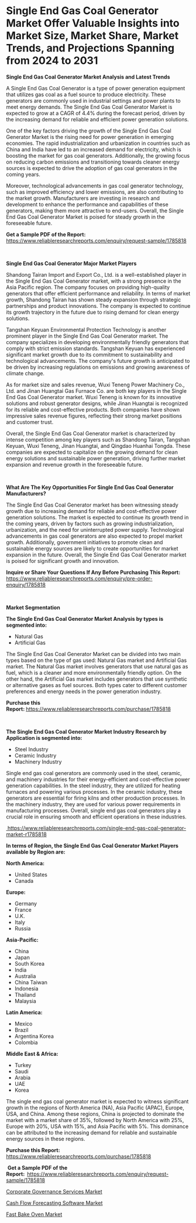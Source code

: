 <p><h1>Single End Gas Coal Generator Market Offer Valuable Insights into Market Size, Market Share, Market Trends, and Projections Spanning from 2024 to 2031</h1></p><p><strong>Single End Gas Coal Generator Market Analysis and Latest Trends</strong></p>
<p><p>A Single End Gas Coal Generator is a type of power generation equipment that utilizes gas coal as a fuel source to produce electricity. These generators are commonly used in industrial settings and power plants to meet energy demands. The Single End Gas Coal Generator Market is expected to grow at a CAGR of 4.4% during the forecast period, driven by the increasing demand for reliable and efficient power generation solutions.</p><p>One of the key factors driving the growth of the Single End Gas Coal Generator Market is the rising need for power generation in emerging economies. The rapid industrialization and urbanization in countries such as China and India have led to an increased demand for electricity, which is boosting the market for gas coal generators. Additionally, the growing focus on reducing carbon emissions and transitioning towards cleaner energy sources is expected to drive the adoption of gas coal generators in the coming years.</p><p>Moreover, technological advancements in gas coal generator technology, such as improved efficiency and lower emissions, are also contributing to the market growth. Manufacturers are investing in research and development to enhance the performance and capabilities of these generators, making them more attractive to end-users. Overall, the Single End Gas Coal Generator Market is poised for steady growth in the foreseeable future.</p></p>
<p><strong>Get a Sample PDF of the Report:&nbsp;</strong> <a href="https://www.reliableresearchreports.com/enquiry/request-sample/1785818">https://www.reliableresearchreports.com/enquiry/request-sample/1785818</a></p>
<p>&nbsp;</p>
<p><strong>Single End Gas Coal Generator Major Market Players</strong></p>
<p><p>Shandong Tairan Import and Export Co., Ltd. is a well-established player in the Single End Gas Coal Generator market, with a strong presence in the Asia Pacific region. The company focuses on providing high-quality generators that offer efficient performance and reliability. In terms of market growth, Shandong Tairan has shown steady expansion through strategic partnerships and product innovations. The company is expected to continue its growth trajectory in the future due to rising demand for clean energy solutions.</p><p>Tangshan Keyuan Environmental Protection Technology is another prominent player in the Single End Gas Coal Generator market. The company specializes in developing environmentally friendly generators that comply with strict emission standards. Tangshan Keyuan has experienced significant market growth due to its commitment to sustainability and technological advancements. The company's future growth is anticipated to be driven by increasing regulations on emissions and growing awareness of climate change.</p><p>As for market size and sales revenue, Wuxi Teneng Power Machinery Co., Ltd. and Jinan Huangtai Gas Furnace Co. are both key players in the Single End Gas Coal Generator market. Wuxi Teneng is known for its innovative solutions and robust generator designs, while Jinan Huangtai is recognized for its reliable and cost-effective products. Both companies have shown impressive sales revenue figures, reflecting their strong market positions and customer trust.</p><p>Overall, the Single End Gas Coal Generator market is characterized by intense competition among key players such as Shandong Tairan, Tangshan Keyuan, Wuxi Teneng, Jinan Huangtai, and Qingdao Huanhai Tongda. These companies are expected to capitalize on the growing demand for clean energy solutions and sustainable power generation, driving further market expansion and revenue growth in the foreseeable future.</p></p>
<p>&nbsp;</p>
<p><strong>What Are The Key Opportunities For Single End Gas Coal Generator Manufacturers?</strong></p>
<p><p>The Single End Gas Coal Generator market has been witnessing steady growth due to increasing demand for reliable and cost-effective power generation solutions. The market is expected to continue its growth trend in the coming years, driven by factors such as growing industrialization, urbanization, and the need for uninterrupted power supply. Technological advancements in gas coal generators are also expected to propel market growth. Additionally, government initiatives to promote clean and sustainable energy sources are likely to create opportunities for market expansion in the future. Overall, the Single End Gas Coal Generator market is poised for significant growth and innovation.</p></p>
<p><strong>Inquire or Share Your Questions If Any Before Purchasing This Report:</strong> <a href="https://www.reliableresearchreports.com/enquiry/pre-order-enquiry/1785818">https://www.reliableresearchreports.com/enquiry/pre-order-enquiry/1785818</a></p>
<p>&nbsp;</p>
<p><strong>Market Segmentation</strong></p>
<p><strong>The Single End Gas Coal Generator Market Analysis by types is segmented into:</strong></p>
<p><ul><li>Natural Gas</li><li>Artificial Gas</li></ul></p>
<p><p>The Single End Gas Coal Generator Market can be divided into two main types based on the type of gas used: Natural Gas market and Artificial Gas market. The Natural Gas market involves generators that use natural gas as fuel, which is a cleaner and more environmentally friendly option. On the other hand, the Artificial Gas market includes generators that use synthetic or alternative gases as fuel sources. Both types cater to different customer preferences and energy needs in the power generation industry.</p></p>
<p><strong>Purchase this Report:&nbsp;</strong><a href="https://www.reliableresearchreports.com/purchase/1785818">https://www.reliableresearchreports.com/purchase/1785818</a></p>
<p>&nbsp;</p>
<p><strong>The Single End Gas Coal Generator Market Industry Research by Application is segmented into:</strong></p>
<p><ul><li>Steel Industry</li><li>Ceramic Industry</li><li>Machinery Industry</li></ul></p>
<p><p>Single end gas coal generators are commonly used in the steel, ceramic, and machinery industries for their energy-efficient and cost-effective power generation capabilities. In the steel industry, they are utilized for heating furnaces and powering various processes. In the ceramic industry, these generators are essential for firing kilns and other production processes. In the machinery industry, they are used for various power requirements in manufacturing processes. Overall, single end gas coal generators play a crucial role in ensuring smooth and efficient operations in these industries.</p></p>
<p><a href="https://www.reliableresearchreports.com/single-end-gas-coal-generator-market-r1785818">&nbsp;https://www.reliableresearchreports.com/single-end-gas-coal-generator-market-r1785818</a></p>
<p><strong>In terms of Region, the Single End Gas Coal Generator Market Players available by Region are:</strong></p>
<p>
    <p> <strong> North America: </strong>
        <ul>
            <li>United States</li>
            <li>Canada</li>
        </ul>
        </p> 
    <p> <strong> Europe: </strong>
        <ul>
            <li>Germany</li>
            <li>France</li>
            <li>U.K.</li>
            <li>Italy</li>
            <li>Russia</li>
        </ul>
        </p> 
    <p> <strong> Asia-Pacific: </strong>
        <ul>
            <li>China</li>
            <li>Japan</li>
            <li>South Korea</li>
            <li>India</li>
            <li>Australia</li>
            <li>China Taiwan</li>
            <li>Indonesia</li>
            <li>Thailand</li>
            <li>Malaysia</li>
        </ul>
        </p> 
    <p> <strong> Latin America: </strong>
        <ul>
            <li>Mexico</li>
            <li>Brazil</li>
            <li>Argentina Korea</li>
            <li>Colombia</li>
        </ul>
        </p> 
    <p> <strong> Middle East & Africa: </strong>
        <ul>
            <li>Turkey</li>
            <li>Saudi</li>
            <li>Arabia</li>
            <li>UAE</li>
            <li>Korea</li>
        </ul>
    </p>
    </p>
<p><p>The single end gas coal generator market is expected to witness significant growth in the regions of North America (NA), Asia Pacific (APAC), Europe, USA, and China. Among these regions, China is projected to dominate the market with a market share of 35%, followed by North America with 25%, Europe with 20%, USA with 15%, and Asia Pacific with 5%. This dominance can be attributed to the increasing demand for reliable and sustainable energy sources in these regions.</p></p>
<p><strong>Purchase this Report: </strong><a href="https://www.reliableresearchreports.com/purchase/1785818">https://www.reliableresearchreports.com/purchase/1785818</a></p>
<p>&nbsp;<strong>Get a Sample PDF of the Report:&nbsp;&nbsp;</strong><a href="https://www.reliableresearchreports.com/enquiry/request-sample/1785818">https://www.reliableresearchreports.com/enquiry/request-sample/1785818</a></p>
<p><strong></strong></p>
<p><p><a href="https://www.linkedin.com/pulse/corporate-governance-services-market-size-cagr-trends-qwdae">Corporate Governance Services Market</a></p><p><a href="https://www.linkedin.com/pulse/cash-flow-forecasting-software-market-comprehensive-xczle">Cash Flow Forecasting Software Market</a></p><p><a href="https://www.linkedin.com/pulse/fast-bake-oven-market-insight-trends-growth-forecasted-from-2024-qkioe">Fast Bake Oven Market</a></p></p>